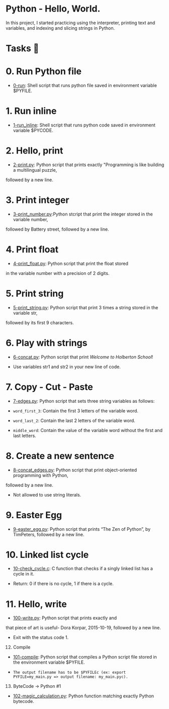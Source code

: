 # Python - Hello, World.

In this project, I started practicing using the interpreter, printing text and variables, and indexing and slicing strings in Python.

# Tasks 📃

# 0. Run Python file

  +  <u>[0-run]( https://github.com/Heshbon/alx-higher_level_programming/blob/master/0x00-python-hello_world/0-run)</u>: Shell script that runs python file saved in environment variable $PYFILE.

# 1. Run inline

  +  <u>[1-run_inline]( https://github.com/Heshbon/alx-higher_level_programming/blob/master/0x00-python-hello_world/1-run_inline)</u>: Shell script that runs python code saved in environment variable $PYCODE.

# 2. Hello, print

  +  <u>[2-print.py](https://github.com/Heshbon/alx-higher_level_programming/blob/master/0x00-python-hello_world/2-print.py)</u>: Python script that prints exactly "Programming is like building a multilingual puzzle,

followed by a new line.

# 3. Print integer

  +  <u>[3-print_number.py](https://github.com/Heshbon/alx-higher_level_programming/blob/master/0x00-python-hello_world/3-print_number.py)</u>:Python stcript that  print the integer stored in the variable number,

followed by Battery street, followed by a new line.

# 4. Print float

  + <u>[4-print_float.py](https://github.com/Heshbon/alx-higher_level_programming/blob/master/0x00-python-hello_world/4-print_float.py)</u>: Python script that print the float stored

in the variable number with a precision of 2 digits.

# 5. Print string

  + <u>[5-print_string.py](https://github.com/Heshbon/alx-higher_level_programming/blob/master/0x00-python-hello_world/5-print_string.py)</u>: Python script that print 3 times a string stored in the variable str,

followed by its first 9 characters.

# 6. Play with strings

  + <u>[6-concat.py](https://github.com/Heshbon/alx-higher_level_programming/blob/master/0x00-python-hello_world/6-concat.py)</u>: Python script that print _Welcome to Holberton School_!

  + Use variables str1 and str2 in your new line of code.

# 7. Copy - Cut - Paste

  + <u>[7-edges.py](https://github.com/Heshbon/alx-higher_level_programming/blob/master/0x00-python-hello_world/7-edges.py)</u>: Python script that sets three string variables as follows:

  + `word_first_3`: Contain the first 3 letters of the variable word.

  + `word_last_2`: Contain the last 2 letters of the variable word.

  + `middle_word`: Contain the value of the variable word without the first and last letters.

# 8. Create a new sentence

  + <u>[8-concat_edges.py](https://github.com/Heshbon/alx-higher_level_programming/blob/master/0x00-python-hello_world/8-concat_edges.py)</u>: Python script that print object-oriented programming with Python,

followed by a new line.

  + Not allowed to use string literals.

# 9. Easter Egg

  + <u>[9-easter_egg.py](https://github.com/Heshbon/alx-higher_level_programming/blob/master/0x00-python-hello_world/9-easter_egg.py)</u>: Python script that prints “The Zen of Python”, by TimPeters, followed by a new line.

# 10. Linked list cycle

  + <u>[10-check_cycle.c](https://github.com/Heshbon/alx-higher_level_programming/blob/master/0x00-python-hello_world/10-check_cycle.c)</u>: C function that checks if a singly linked list has a cycle in it.

  + Return: 0 if there is no cycle, 1 if there is a cycle.

# 11. Hello, write

  + <u>[100-write.py]( https://github.com/Heshbon/alx-higher_level_programming/blob/master/0x00-python-hello_world/100-write.py)</u>: Python script that prints exactly and

that piece of art is useful- Dora Korpar, 2015-10-19, followed by a new line.

  + Exit with the status code 1.

12. Compile

  + <u>[101-compile](https://github.com/Heshbon/alx-higher_level_programming/blob/master/0x00-python-hello_world/101-compile)</u>: Python script that compiles a Python script file stored in the environment variable $PYFILE.

  + `The output filename has to be $PYFILEc (ex: export PYFILE=my_main.py => output filename: my_main.pyc).`

13. ByteCode -> Python #1

  + <u>[102-magic_calculation.py](https://github.com/Heshbon/alx-higher_level_programming/blob/master/0x00-python-hello_world/102-magic_calculation.py)</u>: Python function matching exactly Python bytecode.
